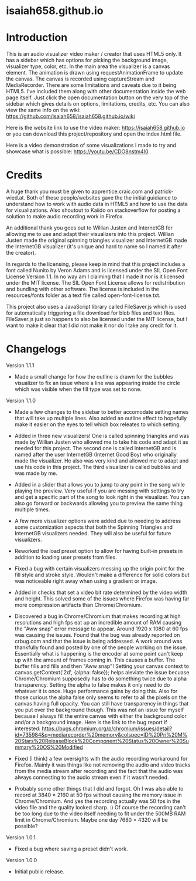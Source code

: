 # isaiah658.github.io #

# Introduction #
This is an audio visualizer video maker / creator that uses HTML5 only. It has a sidebar which has options for picking the background image, visualizer type, color, etc. In the main area the visualizer is a canvas element. The animation is drawn using requestAnimationFrame to update the canvas. The canvas is recorded using captureStream and MediaRecorder. There are some limitations and caveats due to it being HTML5. I've included them along with other documentation inside the web page itself. Just click the open documentation button on the very top of the sidebar which gives details on options, limitations, credits, etc. You can also view the same info on the wiki: https://github.com/isaiah658/isaiah658.github.io/wiki

Here is the website link to use the video maker: https://isaiah658.github.io or you can download this project/repository and open the index.html file.

Here is a video demonstration of some visualizations I made to try and showcase what is possible: https://youtu.be/CDO8nstm4I0

# Credits #
A huge thank you must be given to apprentice.craic.com and patrick-wied.at. Both of these people/websites gave the the initial guidiance to understand how to work with audio data in HTML5 and how to use the data for visualizations. Also shoutout to Kaiido on stackoverflow for posting a solution to make audio recording work in Firefox.

An additional thank you goes out to Willian Justen and InternetGB for allowing me to use and adapt their visualizers into this project. Willian Justen made the original spinning triangles visualizer and InternetGB made the InternetGB visualizer (it's unique and hard to name so I named it after the creator).

In regards to the licensing, please keep in mind that this project includes a font called Nunito by Veron Adams and is licensed under the SIL Open Font License Version 1.1. In no way am I claiming that I made it nor is it licensed under the MIT license. The SIL Open Font License allows for redistribution and bundling with other software. The license is included in the resources/fonts folder as a text file called open-font-license.txt.

This project also uses a JavaScript library called FileSaver.js which is used for automatically triggering a file download for blob files and text files. FileSaver.js just so happens to also be licensed under the MIT license, but I want to make it clear that I did not make it nor do I take any credit for it.

# Changelogs #
Version 1.1.1
 - Made a small change for how the outline is drawn for the bubbles visualizer to fix an issue where a line was appearing inside the circle which was visible when the fill type was set to none.
 
Version 1.1.0
 - Made a few changes to the sidebar to better accomodate setting names that will take up multiple lines. Also added an outline effect to hopefully make it easier on the eyes to tell which box releates to which setting.
 
 - Added in three new visualizers! One is called spinning triangles and was made by Willian Justen who allowed me to take his code and adapt it as needed for this project. The second one is called InternetGB and is named after the user InternetGB (Internet Good Boy) who originally made the visualizer. He also was very kind and allowed me to adapt and use his code in this project. The third visualizer is called bubbles and was made by me.
 
 - Added in a slider that allows you to jump to any point in the song while playing the preview. Very useful if you are messing with settings to try and get a specific part of the song to look right in the visualizer. You can also go forward or backwards allowing you to preview the same thing multiple times.
 
 - A few more visualizer options were added due to needing to address some customization aspects that both the Spinning Triangles and InternetGB visualizers needed. They will also be useful for future visualizers.
 
 - Reworked the load preset option to allow for having built-in presets in addition to loading user presets from files.
 
 - Fixed a bug with certain visualizers messing up the origin point for the fill style and stroke style. Wouldn't make a difference for solid colors but was noticeable right away when using a gradient or image.
 
 - Added in checks that set a video bit rate determined by the video width and height. This solved some of the issues where Firefox was having far more compression artifacts than Chrome/Chromium.
 
 - Discovered a bug in Chrome/Chromium that makes recording at high resolutions and high fps eat up an incredible amount of RAM causing the "Aww snap" error message to appear. Around 1920 x 1080 at 60 fps was causing the issues. Found that the bug was already reported on crbug.com and that the issue is being addressed. A work around was thankfully found and posted by one of the people working on the issue. Essentially what is happening is the encoder at some point can't keep up with the amount of frames coming in. This causes a buffer. The buffer fills and fills and then "Aww snap"! Setting your canvas context to canvas.getContext('2d', {alpha: false}); helps aleviate the issue becuase Chrome/Chromium supposedly has to do something twice due to alpha transparency. Setting the alpha to false makes it only need to do whatever it is once. Huge performance gains by doing this. Also for those curious the alpha false only seems to refer to all the pixels on the canvas having full opacity. You can still have transparency in things that you put over the background though. This was not an issue for myself because I always fill the entire canvas with either the background color and/or a background image. Here is the link to the bug report if interested: https://bugs.chromium.org/p/chromium/issues/detail?id=735984&q=mediarecorder%20memory&colspec=ID%20Pri%20M%20Stars%20ReleaseBlock%20Component%20Status%20Owner%20Summary%20OS%20Modified
 
 - Fixed (I think) a few oversights with the audio recording workaround for Firefox. Mainly it was things like not removing the audio and video tracks from the media stream after recording and the fact that the audio was always connecting to the audio stream even if it wasn't needed.
 
 - Probably some other things that I did and forgot. Oh I was also able to record at 3840 × 2160 at 50 fps without causing the memory issue in Chrome/Chromium. And yes the recording actually was 50 fps in the video file and the quality looked sharp. :) Of course the recording can't be too long due to the video itself needing to fit under the 500MB RAM limit in Chrome/Chromium. Maybe one day 7680 × 4320 will be possible?

Version 1.0.1
 - Fixed a bug where saving a preset didn't work.

Version 1.0.0
 - Initial public release.
